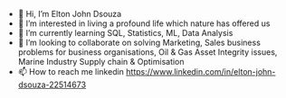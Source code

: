 - 👋 Hi, I’m Elton John Dsouza 
- 👀 I’m interested in living a profound life which nature has offered us
- 🌱 I’m currently learning SQL, Statistics, ML, Data Analysis
- 💞️ I’m looking to collaborate on solving Marketing, Sales business problems for business organisations, Oil & Gas Asset Integrity issues, Marine Industry Supply chain & Optimisation
- 📫 How to reach me linkedin https://www.linkedin.com/in/elton-john-dsouza-22514673
<!---
eljohn-godspeed/eljohn-godspeed is a ✨ special ✨ repository because its `README.md` (this file) appears on your GitHub profile.
You can click the Preview link to take a look at your changes.
--->
